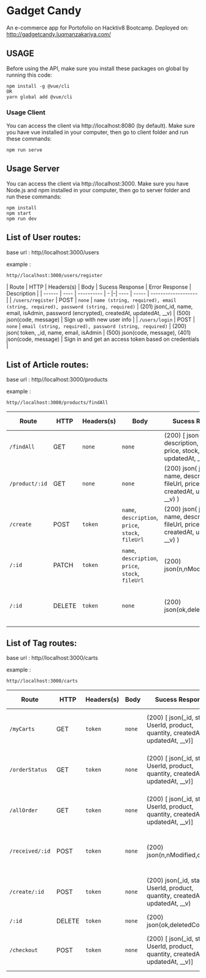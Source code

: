 # Gadget Candy
An e-commerce app for Portofolio on Hacktiv8 Bootcamp. Deployed on: http://gadgetcandy.luqmanzakariya.com/

## USAGE

Before using the API, make sure you install these packages on global by running this code:

    npm install -g @vue/cli
    OR
    yarn global add @vue/cli

### Usage Client
You can access the client via http://localhost:8080 (by default).
Make sure you have vue installed in your computer, then go to client folder and run these commands:

    npm run serve

## Usage Server
You can access the client via http://localhost:3000.
Make sure you have Node.js and npm installed in your computer, then go to server folder and run these commands:

    npm install
    npm start
    npm run dev

## List of User routes:
base url : http//localhost:3000/users

example :

    http//localhost:3000/users/register

| Route  | HTTP | Headers(s) | Body | Sucess Response | Error Response  | Description         |
| ------ | ---- | ---------- | - |-| ---- | ----- | ------------------- |
| `/users/register` | POST | `none` | `name (string, required), email (string, required), password (string, required)` | (201) json(_id, name, email, isAdmin, password (encrypted), createdAt, updatedAt, __v) | (500) json(code, message)  | Sign up with new user info |
| `/users/login` | POST | `none` | `email (string, required), password (string, required)` |  (200) json(              token, _id, name, email, isAdmin | (500) json(code, message), (401) json(code, message)  | Sign in and get an access token based on credentials |


## List of Article routes:
base url : http//localhost:3000/products

example :

    http//localhost:3000/products/findAll

| Route | HTTP | Headers(s) | Body | Sucess Response | Error Response | Description |
| ----- | ---- | ---------- | ---- | ----------------| -------------- | ---|
| `/findAll` | GET | `none` | `none` | (200) [ json(_id, name, description, fileUrl, price, stock, createdAt, updatedAt, __v)] | (500) json(message) | Get all products |
| `/product/:id` | GET | `none` | `none` | (200) json( json(_id, name, description, fileUrl, price, stock, createdAt, updatedAt, __v) )| (500) json(message) | Get one product |
| `/create` | POST | `token` | `name`, `description`, `price`, `stock`, `fileUrl` | (200) json( json(_id, name, description, fileUrl, price, stock, createdAt, updatedAt, __v) )| (500) json(message), (403) json(message: unauthorized) | Create product |
| `/:id` | PATCH | `token` | `name`, `description`, `price`, `stock`, `fileUrl` | (200) json(n,nModified,ok) )| (500) json(message), (403) json(message: unauthorized) | Update product |
| `/:id` | DELETE | `token` | `none` | (200) json(ok,deletedCount,n)| (500) json(message), (403) json(message: unauthorized) | Delete a product |

## List of Tag routes:
base url : http//localhost:3000/carts

example :

    http//localhost:3000/carts

| Route | HTTP | Headers(s) | Body | Sucess Response | Error Response | Description |
| ----- | ---- | ---------- | ---- | ----------------| -------------- | ---|
| `/myCarts` | GET | `token` | `none` | (200) [ json(_id, status, UserId, product, quantity, createdAt, updatedAt, __v)] | (500) json(message), (403) json(message: unauthorized) | Find all tags based on user id and status:ordered |
| `/orderStatus` | GET | `token` | `none` | (200) [ json(_id, status, UserId, product, quantity, createdAt, updatedAt, __v)] | (500) json(message), (403) json(message: unauthorized) | Find all carts based on user id and status:delivered |
| `/allOrder` | GET | `token` | `none` | (200) [ json(_id, status, UserId, product, quantity, createdAt, updatedAt, __v)] | (500) json(message), (403) json(message: unauthorized) | Find all carts available |
| `/received/:id` | POST | `token` | `none` | (200) json(n,nModified,ok) | (500) json(message), (403) json(message: unauthorized) | Update cart status from `purchased` to `delivered` |
| `/create/:id` | POST | `token` | `none` | (200) json(_id, status, UserId, product, quantity, createdAt, updatedAt, __v) | (500) json(message), (403) json(message: unauthorized) | Add item to cart |
| `/:id` | DELETE | `token` | `none` | (200) json(ok,deletedCount,n) | (500) json(message) | Delete a cart |
| `/checkout` | POST | `token` | `none` | (200) [ json(_id, status, UserId, product, quantity, createdAt, updatedAt, __v)] | (500) json(message), (403) json(message: unauthorized) | Update cart status from `ordered` to `purchased` |